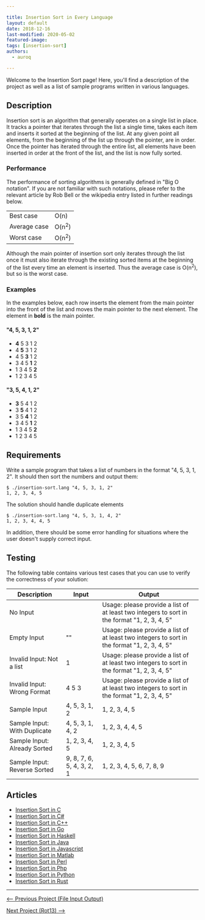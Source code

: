 ```yaml
---

title: Insertion Sort in Every Language 
layout: default
date: 2018-12-16
last-modified: 2020-05-02
featured-image:
tags: [insertion-sort]
authors:
  - auroq

---
```


Welcome to the Insertion Sort page! Here, you'll find a description of the project as well as a list of sample programs written in various languages.

## Description

Insertion sort is an algorithm that generally operates on a single list in place.
It tracks a pointer that iterates through the list a single time, takes each
item and inserts it sorted at the beginning of the list. At any given point
all elements, from the beginning of the list up through the pointer, are in order.
Once the pointer has iterated through the entire list, all elements have been inserted
in order at the front of the list, and the list is now fully sorted.

### Performance

The performance of sorting algorithms is generally defined in "Big O notation".
If you are not familiar with such notations, please refer to the relevant
article by Rob Bell or the wikipedia entry listed in further readings below.

| | |
|---|---|
| Best case | O(n) |
| Average case | O(n<sup>2</sup>) |
| Worst case | O(n<sup>2</sup>) |

Although the main pointer of insertion sort only iterates through the list once
it must also iterate through the existing sorted items at the beginning of the list
every time an element is inserted. Thus the average case is O(n<sup>2</sup>), but so
is the worst case.


### Examples

In the examples below, each row inserts the element from the main pointer 
into the front of the list and moves the main pointer to the next element.
The element in __bold__ is the main pointer.

#### "4, 5, 3, 1, 2"

- __4__   5     3     1     2   
-   4   __5__   3     1     2   
-   4     5   __3__   1     2   
-   3     4     5   __1__   2   
-   1     3     4     5   __2__ 
-   1     2     3     4     5    

#### "3, 5, 4, 1, 2"

- __3__   5     4     1     2   
-   3   __5__   4     1     2   
-   3     5   __4__   1     2   
-   3     4     5   __1__   2   
-   1     3     4     5   __2__ 
-   1     2     3     4     5    


## Requirements

Write a sample program that takes a list of numbers in the format "4, 5, 3, 1, 2".
It should then sort the numbers and output them:

```console
$ ./insertion-sort.lang "4, 5, 3, 1, 2"
1, 2, 3, 4, 5
```

The solution should handle duplicate elements

```console
$ ./insertion-sort.lang "4, 5, 3, 1, 4, 2"
1, 2, 3, 4, 4, 5
```

In addition, there should be some error handling for situations where the user
doesn't supply correct input.


## Testing

The following table contains various test cases that you can use to
verify the correctness of your solution:

| Description                  | Input | Output |
|------------------------------|-------|--------|
| No Input                     |       | Usage: please provide a list of at least two integers to sort in the format "1, 2, 3, 4, 5" |
| Empty Input                  | ""    | Usage: please provide a list of at least two integers to sort in the format "1, 2, 3, 4, 5" |
| Invalid Input: Not a list    | 1     | Usage: please provide a list of at least two integers to sort in the format "1, 2, 3, 4, 5" |
| Invalid Input: Wrong Format  | 4 5 3 | Usage: please provide a list of at least two integers to sort in the format "1, 2, 3, 4, 5" |
| Sample Input                 | 4, 5, 3, 1, 2             | 1, 2, 3, 4, 5             |
| Sample Input: With Duplicate | 4, 5, 3, 1, 4, 2          | 1, 2, 3, 4, 4, 5          |
| Sample Input: Already Sorted | 1, 2, 3, 4, 5             | 1, 2, 3, 4, 5             |
| Sample Input: Reverse Sorted | 9, 8, 7, 6, 5, 4, 3, 2, 1 | 1, 2, 3, 4, 5, 6, 7, 8, 9 |


## Articles

- [Insertion Sort in C](https://sampleprograms.io/projects/insertion-sort/c)
- [Insertion Sort in C#](https://sampleprograms.io/projects/insertion-sort/c-sharp)
- [Insertion Sort in C++](https://sampleprograms.io/projects/insertion-sort/c-plus-plus)
- [Insertion Sort in Go](https://sampleprograms.io/projects/insertion-sort/go)
- [Insertion Sort in Haskell](https://sampleprograms.io/projects/insertion-sort/haskell)
- [Insertion Sort in Java](https://sampleprograms.io/projects/insertion-sort/java)
- [Insertion Sort in Javascript](https://sampleprograms.io/projects/insertion-sort/javascript)
- [Insertion Sort in Matlab](https://sampleprograms.io/projects/insertion-sort/matlab)
- [Insertion Sort in Perl](https://sampleprograms.io/projects/insertion-sort/perl)
- [Insertion Sort in Php](https://sampleprograms.io/projects/insertion-sort/php)
- [Insertion Sort in Python](https://sampleprograms.io/projects/insertion-sort/python)
- [Insertion Sort in Rust](https://sampleprograms.io/projects/insertion-sort/rust)

---

<nav class="project-nav">

<div id="prev">

[<-- Previous Project (File Input Output)](https://sampleprograms.io/projects/file-input-output)

</div>

<div id="next">

[Next Project (Rot13) -->](https://sampleprograms.io/projects/rot13)

</div>

</nav>